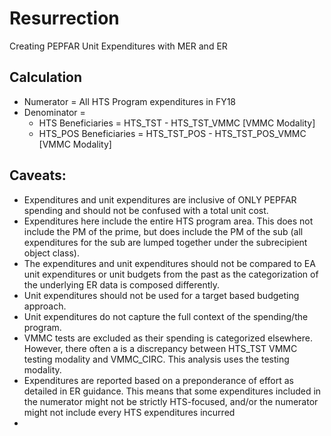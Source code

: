 # Resurrection
Creating PEPFAR Unit Expenditures with MER and ER

## Calculation
- Numerator = All HTS Program expenditures in FY18
- Denominator = 
  - HTS Beneficiaries = HTS_TST - HTS_TST_VMMC [VMMC Modality]
  - HTS_POS Beneficiaries   =   HTS_TST_POS - HTS_TST_POS_VMMC [VMMC Modality]
  
## Caveats:
- Expenditures and unit expenditures are inclusive of ONLY PEPFAR spending and should not be confused with a total unit cost.
- Expenditures here include the entire HTS program area. This does not include the PM of the prime, but does include the PM of the sub (all expenditures for the sub are lumped together under the subrecipient object class).
- The expenditures and unit expenditures should not be compared to EA unit expenditures or unit budgets from the past as the categorization of the underlying ER data is composed differently.
- Unit expenditures should not be used for a target based budgeting approach.
- Unit expenditures do not capture the full context of the spending/the program. 
- VMMC tests are excluded as their spending is categorized elsewhere. However, there often a is a discrepancy between HTS_TST VMMC testing modality and VMMC_CIRC. This analysis uses the testing modality.
- Expenditures are reported based on a preponderance of effort as detailed in ER guidance.  This means that some expenditures included in the numerator might not be strictly HTS-focused, and/or the numerator might not include every HTS expenditures incurred
- 
